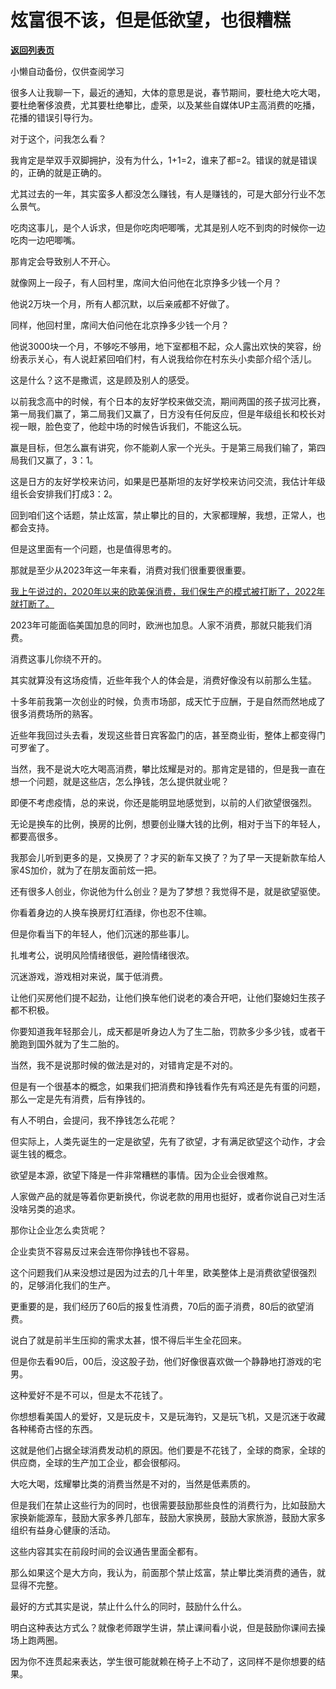 # 炫富很不该，但是低欲望，也很糟糕

[**返回列表页**](/gzh/记忆承载3)

小懒自动备份，仅供查阅学习

很多人让我聊一下，最近的通知，大体的意思是说，春节期间，要杜绝大吃大喝，要杜绝奢侈浪费，尤其要杜绝攀比，虚荣，以及某些自媒体UP主高消费的吃播，花播的错误引导行为。  

对于这个，问我怎么看？  

我肯定是举双手双脚拥护，没有为什么，1+1=2，谁来了都=2。错误的就是错误的，正确的就是正确的。

尤其过去的一年，其实蛮多人都没怎么赚钱，有人是赚钱的，可是大部分行业不怎么景气。  

吃肉这事儿，是个人诉求，但是你吃肉吧唧嘴，尤其是别人吃不到肉的时候你一边吃肉一边吧唧嘴。  

那肯定会导致别人不开心。  

就像网上一段子，有人回村里，席间大伯问他在北京挣多少钱一个月？  

他说2万块一个月，所有人都沉默，以后亲戚都不好做了。

同样，他回村里，席间大伯问他在北京挣多少钱一个月？

他说3000块一个月，不够吃不够用，地下室都租不起，众人露出欢快的笑容，纷纷表示关心，有人说赶紧回咱们村，有人说我给你在村东头小卖部介绍个活儿。

这是什么？这不是撒谎，这是顾及别人的感受。  

以前我念高中的时候，有个日本的友好学校来做交流，期间两国的孩子拔河比赛，第一局我们赢了，第二局我们又赢了，日方没有任何反应，但是年级组长和校长对视一眼，脸色变了，他趁中场的时候告诉我们，不能这么玩。

赢是目标，但怎么赢有讲究，你不能剃人家一个光头。于是第三局我们输了，第四局我们又赢了，3：1。  

这是日方的友好学校来访问，如果是巴基斯坦的友好学校来访问交流，我估计年级组长会安排我们打成3：2。  

回到咱们这个话题，禁止炫富，禁止攀比的目的，大家都理解，我想，正常人，也都会支持。  

但是这里面有一个问题，也是值得思考的。  

那就是至少从2023年这一年来看，消费对我们很重要很重要。  

[我上午说过的，2020年以来的欧美保消费，我们保生产的模式被打断了，2022年就打断了。](http://mp.weixin.qq.com/s?__biz=MzU0MjYwNDU2Mw==&mid=2247509420&idx=1&sn=798b2c76d7f0d59321084d056a218d0b&chksm=fb1ac9d0cc6d40c6e1747192969b24d0d2f32b12e0f371665922578a7a1670a647028beab82b&scene=21#wechat_redirect)  

2023年可能面临美国加息的同时，欧洲也加息。人家不消费，那就只能我们消费。  

消费这事儿你绕不开的。  

其实就算没有这场疫情，近些年我个人的体会是，消费好像没有以前那么生猛。  

十多年前我第一次创业的时候，负责市场部，成天忙于应酬，于是自然而然地成了很多消费场所的熟客。  

近些年我回过头去看，发现这些昔日宾客盈门的店，甚至商业街，整体上都变得门可罗雀了。  

当然，我不是说大吃大喝高消费，攀比炫耀是对的。那肯定是错的，但是我一直在想一个问题，就是这些店，怎么挣钱，怎么提供就业呢？  

即便不考虑疫情，总的来说，你还是能明显地感觉到，以前的人们欲望很强烈。  

无论是换车的比例，换房的比例，想要创业赚大钱的比例，相对于当下的年轻人，都要高很多。  

我那会儿听到更多的是，又换房了？才买的新车又换了？为了早一天提新款车给人家4S加价，就为了在朋友面前炫一把。  

还有很多人创业，你说他为什么创业？是为了梦想？我觉得不是，就是欲望驱使。  

你看着身边的人换车换房灯红酒绿，你也忍不住嘛。  

但是你看当下的年轻人，他们沉迷的那些事儿。  

扎堆考公，说明风险情绪很低，避险情绪很浓。  

沉迷游戏，游戏相对来说，属于低消费。  

让他们买房他们提不起劲，让他们换车他们说老的凑合开吧，让他们娶媳妇生孩子都不积极。  

你要知道我年轻那会儿，成天都是听身边人为了生二胎，罚款多少多少钱，或者干脆跑到国外就为了生二胎的。  

当然，我不是说那时候的做法是对的，对错肯定是不对的。  

但是有一个很基本的概念，如果我们把消费和挣钱看作先有鸡还是先有蛋的问题，那么一定是先有消费，后有挣钱的。  

有人不明白，会提问，我不挣钱怎么花呢？  

但实际上，人类先诞生的一定是欲望，先有了欲望，才有满足欲望这个动作，才会诞生钱的概念。  

欲望是本源，欲望下降是一件非常糟糕的事情。因为企业会很难熬。  

人家做产品的就是等着你更新换代，你说老款的用用也挺好，或者你说自己对生活没啥另类的追求。  

那你让企业怎么卖货呢？

企业卖货不容易反过来会连带你挣钱也不容易。  

这个问题我们从来没想过是因为过去的几十年里，欧美整体上是消费欲望很强烈的，足够消化我们的生产。  

更重要的是，我们经历了60后的报复性消费，70后的面子消费，80后的欲望消费。

说白了就是前半生压抑的需求太甚，恨不得后半生全花回来。  

但是你去看90后，00后，没这股子劲，他们好像很喜欢做一个静静地打游戏的宅男。  

这种爱好不是不可以，但是太不花钱了。  

你想想看美国人的爱好，又是玩皮卡，又是玩海钓，又是玩飞机，又是沉迷于收藏各种稀奇古怪的东西。  

这就是他们占据全球消费发动机的原因。他们要是不花钱了，全球的商家，全球的供应商，全球的生产加工企业，都会很郁闷。

大吃大喝，炫耀攀比类的消费当然是不对的，当然是低素质的。  

但是我们在禁止这些行为的同时，也很需要鼓励那些良性的消费行为，比如鼓励大家换新能源车，鼓励大家多养几部车，鼓励大家换房，鼓励大家旅游，鼓励大家多组织有益身心健康的活动。  

这些内容其实在前段时间的会议通告里面全都有。  

那么如果这个是大方向，我认为，前面那个禁止炫富，禁止攀比类消费的通告，就显得不完整。  

最好的方式其实是说，禁止什么什么的同时，鼓励什么什么。

明白这种表达方式么？就像老师跟学生讲，禁止课间看小说，但是鼓励你课间去操场上跑两圈。  

因为你不连贯起来表达，学生很可能就赖在椅子上不动了，这同样不是你想要的结果。

